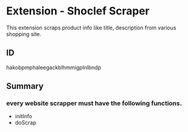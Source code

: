 # Extension - Shoclef Scraper

This extension scraps product info like title, description from various shopping site.


## ID
hakobpmphaleegackblhmmigplnlbndp

## Summary
### every website scrapper must have the following functions.

- initInfo
- doScrap


